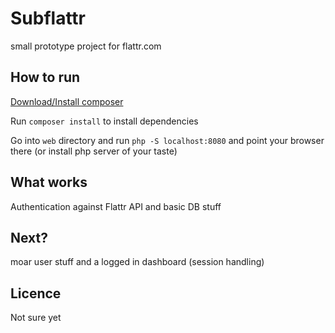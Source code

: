 Subflattr
=========

small prototype project for flattr.com

How to run
----------

[Download/Install composer](http://getcomposer.org)

Run `composer install` to install dependencies

Go into `web` directory and run `php -S localhost:8080` and point your browser there (or install php server of your taste)

What works
----------
Authentication against Flattr API and basic DB stuff

Next?
-----

moar user stuff and a logged in dashboard (session handling)


Licence
-------

Not sure yet